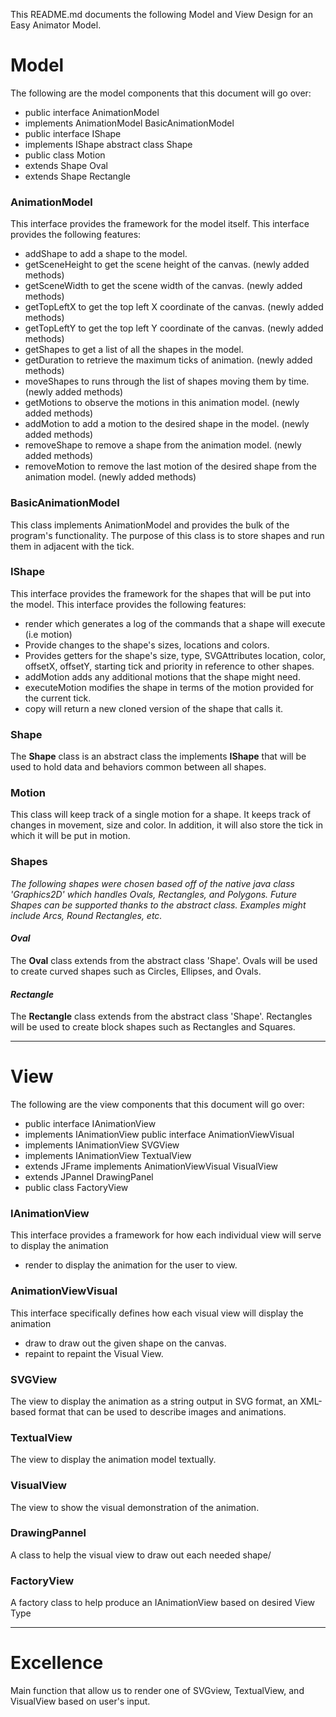 
This README.md documents the following Model and View Design for an Easy Animator Model.

# Model
The following are the model components that this document will go over:

* public interface AnimationModel
* implements AnimationModel BasicAnimationModel
* public interface IShape
* implements IShape abstract class  Shape
* public class Motion
* extends Shape Oval
* extends Shape Rectangle

### AnimationModel
This interface provides the framework for the model itself.
This interface provides the following features:
*   addShape to add a shape to the model.
*   getSceneHeight to get the scene height of the canvas. (newly added methods)
*   getSceneWidth to get the scene width of the canvas. (newly added methods)
*   getTopLeftX to get the top left X coordinate of the canvas. (newly added methods)
*   getTopLeftY to get the top left Y coordinate of the canvas. (newly added methods)
*   getShapes to get a list of all the shapes in the model.
*   getDuration to retrieve the maximum ticks of animation. (newly added methods)
*   moveShapes to runs through the list of shapes moving them by time. (newly added methods)
*   getMotions to observe the motions in this animation model. (newly added methods)
*   addMotion to add a motion to the desired shape in the model. (newly added methods)
*   removeShape to remove a shape from the animation model. (newly added methods)
*   removeMotion to remove the last motion of the desired shape from the animation model. (newly 
added methods)

### BasicAnimationModel
This class implements AnimationModel and provides the bulk of the program's functionality.
The purpose of this class is to store shapes and run them in adjacent with the tick.
### IShape
This interface provides the framework for the shapes that will be put into the model.
This interface provides the following features:
*   render which generates a log of the commands that a shape will execute (i.e motion)
*   Provide changes to the shape's sizes, locations and colors.
*   Provides getters for the shape's size, type, SVGAttributes location, color, offsetX, offsetY, starting tick and priority in reference to other shapes.
*   addMotion adds any additional motions that the shape might need.
*   executeMotion modifies the shape in terms of the motion provided for the current tick.
*   copy will return a new cloned version of the shape that calls it.

### Shape
The <b>Shape</b> class is an abstract class the implements <b>IShape</b> that will be used to hold data and behaviors common between
all shapes.

### Motion
This class will keep track of a single motion for a shape.
It keeps track of changes in movement, size and color.
In addition, it will also store the tick in which it will be put in motion.

### Shapes

*The following shapes were chosen based off of the native java class 'Graphics2D' which handles 
Ovals, Rectangles, and Polygons. Future Shapes can be supported thanks to the abstract class. 
Examples might include Arcs, Round Rectangles, etc.* 
#### *Oval*
The <b>Oval</b> class extends from the abstract class 'Shape'. 
Ovals will be used to create curved shapes such as Circles, Ellipses, 
and Ovals. 
#### *Rectangle*
The <b>Rectangle</b> class extends from the abstract class 'Shape'.
Rectangles will be used to create block shapes such as Rectangles and Squares.

---

# View
The following are the view components that this document will go over:

* public interface IAnimationView
* implements IAnimationView public interface AnimationViewVisual
* implements IAnimationView SVGView
* implements IAnimationView TextualView
* extends JFrame implements AnimationViewVisual VisualView
* extends JPannel DrawingPanel
* public class FactoryView 

### IAnimationView
This interface provides a framework for how each individual view will serve to display the animation
*   render to display the animation for the user to view.
### AnimationViewVisual
This interface specifically defines how each visual view will display the animation
*   draw to draw out the given shape on the canvas.
*   repaint to repaint the Visual View.

### SVGView
The view to display the animation as a string output in SVG format,  an XML-based format that can be
 used to describe images and animations.

### TextualView
The view to display the animation model textually.

### VisualView
The view to show the visual demonstration of the animation.

### DrawingPannel
A class to help the visual view to draw out each needed shape/

### FactoryView
A factory class to help produce an IAnimationView based on desired View Type

---

# Excellence
Main function that allow us to render one of SVGview, TextualView, and VisualView based on user's
input.
